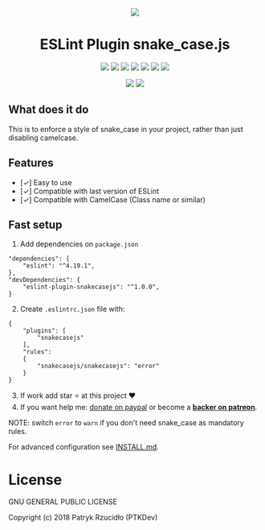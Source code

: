 <p align="center"><a href="https://www.npmjs.com/package/eslint-plugin-snakecasejs" alt="Logo"><img src="https://ptkdev.it/img/github/eslintplugin_snakecasejs.png"></a></p>

<p align="center"><h1 align="center">ESLint Plugin snake_case.js</h1></p>

<p align="center"><a href="#" alt="License"><img src="https://img.shields.io/badge/license-GLPv3-brightgreen.svg"></a>
<a href="https://www.npmjs.com/package/eslint" alt="powered by eslint"><img src="https://img.shields.io/badge/powered%20by-eslint-46aef7.svg"></a>
<a href="https://github.com/ptkdev/eslint-plugin-snakecasejs/releases" alt="Version"><img src="https://img.shields.io/badge/version-v1.0.0-lightgrey.svg"></a>
<a href="https://slack.ptkdev.io" alt="Slack Chat"><img src="https://img.shields.io/badge/chat%20on-slack-orange.svg"></a>
<a href="http://blog.ptkdev.io" alt="Blog"><img src="https://img.shields.io/badge/blog-medium-2AE176.svg"></a>
<a href="https://twitter.com/ptkdevio" alt="Twitter"><img src="https://img.shields.io/badge/twitter-ptkdevio-2AA3EF.svg"></a>   
<a href="mailto:support@ptkdev.io" alt="Support: support@ptkdev.io"><img src="https://img.shields.io/badge/help-support@ptkdev.io-fbbc05.svg"></a></p>
<p align="center"><a href="http://patreon.ptkdev.io" alt="Patreon Backer"><img src="https://img.shields.io/badge/donate-patreon-F87668.svg"></a> <a href="http://paypal.ptkdev.io" alt="Paypale Donate"><img src="https://img.shields.io/badge/donate-paypal-46AFE0.svg"></a></p>

## What does it do
This is to enforce a style of snake_case in your project, rather than just disabling camelcase.

## Features
* [✓] Easy to use
* [✓] Compatible with last version of ESLint
* [✓] Compatible with CamelCase (Class name or similar)

## Fast setup
1. Add dependencies on `package.json`
```
"dependencies": {
	"eslint": "^4.19.1",
},
"devDependencies": {
	"eslint-plugin-snakecasejs": "^1.0.0",
}
```
2. Create `.eslintrc.json` file with:
```
{
    "plugins": [
        "snakecasejs"
    ],
    "rules":
    {
        "snakecasejs/snakecasejs": "error"
    }
}
```
3. If work add star :star: at this project :heart:
4. If you want help me: <b><a href="http://paypal.ptkdev.io"></b>donate on paypal</a> or become a <b><a href="http://patreon.ptkdev.io">backer on patreon</a></b>.

NOTE: switch `error` to `warn` if you don't need snake_case as mandatory rules.

For advanced configuration see [INSTALL.md](https://github.com/ptkdev/eslint-plugin-snakecasejs/blob/master/INSTALL.md).

<h1>License</h1>

GNU GENERAL PUBLIC LICENSE

Copyright (c) 2018 Patryk Rzucidło (PTKDev)
